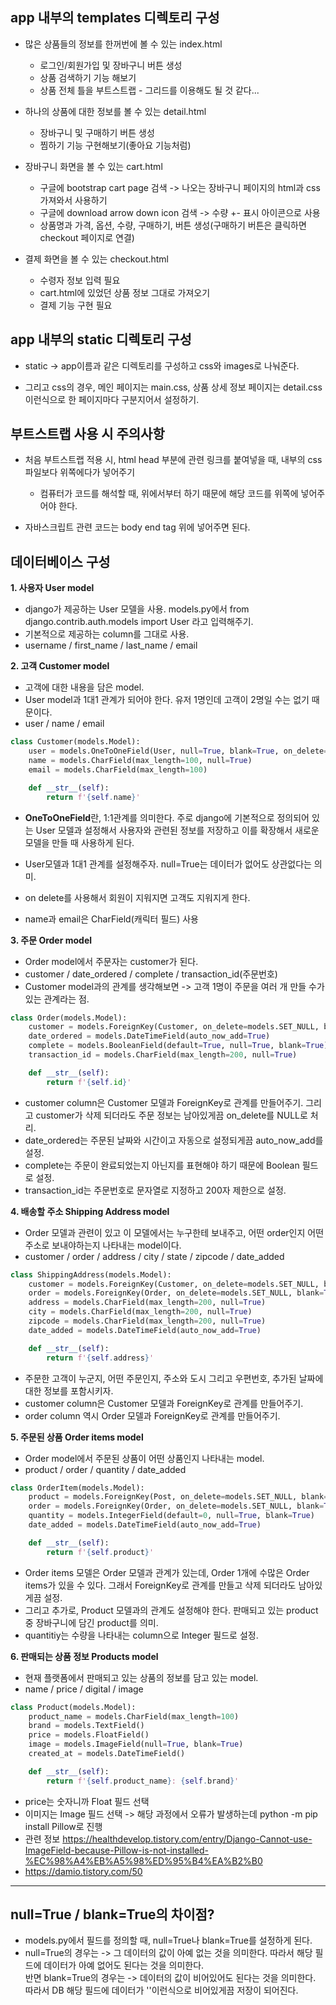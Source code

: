 ## app 내부의 templates 디렉토리 구성
- 많은 상품들의 정보를 한꺼번에 볼 수 있는 index.html
  - 로그인/회원가입 및 장바구니 버튼 생성 
  - 상품 검색하기 기능 해보기
  - 상품 전체 틀을 부트스트랩 - 그리드를 이용해도 될 것 같다...

- 하나의 상품에 대한 정보를 볼 수 있는 detail.html
  - 장바구니 및 구매하기 버튼 생성
  - 찜하기 기능 구현해보기(좋아요 기능처럼)

- 장바구니 화면을 볼 수 있는 cart.html
  - 구글에 bootstrap cart page 검색 -> 나오는 장바구니 페이지의 html과 css 가져와서 사용하기
  - 구글에 download arrow down icon 검색 -> 수량 +- 표시 아이콘으로 사용
  - 상품명과 가격, 옵션, 수량, 구매하기,  버튼 생성(구매하기 버튼은 클릭하면 checkout 페이지로 연결)

- 결제 화면을 볼 수 있는 checkout.html
  - 수령자 정보 입력 필요
  - cart.html에 있었던 상품 정보 그대로 가져오기
  - 결제 기능 구현 필요


## app 내부의 static 디렉토리 구성
- static -> app이름과 같은 디렉토리를 구성하고 css와 images로 나눠준다.

- 그리고 css의 경우, 메인 페이지는 main.css, 상품 상세 정보 페이지는 detail.css 이런식으로 한 페이지마다 구분지어서 설정하기.


## 부트스트랩 사용 시 주의사항
- 처음 부트스트랩 적용 시, html head 부분에 관련 링크를 붙여넣을 때, 내부의 css 파일보다 위쪽에다가 넣어주기
  - 컴퓨터가 코드를 해석할 때, 위에서부터 하기 때문에 해당 코드를 위쪽에 넣어주어야 한다.

- 자바스크립트 관련 코드는 body end tag 위에 넣어주면 된다.


## 데이터베이스 구성

**1. 사용자 User model**
- django가 제공하는 User 모델을 사용. models.py에서 from django.contrib.auth.models import User 라고 입력해주기.
- 기본적으로 제공하는 column를 그대로 사용.
- username / first_name / last_name / email


**2. 고객 Customer model**
- 고객에 대한 내용을 담은 model.
- User model과 1대1 관계가 되어야 한다. 유저 1명인데 고객이 2명일 수는 없기 때문이다.
- user / name / email
```python 
class Customer(models.Model):
    user = models.OneToOneField(User, null=True, blank=True, on_delete=models.CASCADE)    
    name = models.CharField(max_length=100, null=True)          
    email = models.CharField(max_length=100)

    def __str__(self):
        return f'{self.name}'
```
- **OneToOneField**란, 1:1관계를 의미한다. 주로 django에 기본적으로 정의되어 있는 User 모델과 설정해서 사용자와 관련된 정보를 저장하고 이를 확장해서 새로운 모델을 만들 때 사용하게 된다.  

- User모델과 1대1 관계를 설정해주자. null=True는 데이터가 없어도 상관없다는 의미.
- on delete를 사용해서 회원이 지워지면 고객도 지워지게 한다.
- name과 email은 CharField(캐릭터 필드) 사용


**3. 주문 Order model**
- Order model에서 주문자는 customer가 된다. 
- customer / date_ordered / complete / transaction_id(주문번호)
- Customer model과의 관계를 생각해보면 -> 고객 1명이 주문을 여러 개 만들 수가 있는 관계라는 점.
```python
class Order(models.Model):
    customer = models.ForeignKey(Customer, on_delete=models.SET_NULL, blank=True, null=True)
    date_ordered = models.DateTimeField(auto_now_add=True)
    complete = models.BooleanField(default=True, null=True, blank=True)
    transaction_id = models.CharField(max_length=200, null=True)

    def __str__(self):
        return f'{self.id}'
```
- customer column은 Customer 모델과 ForeignKey로 관계를 만들어주기. 그리고 customer가 삭제 되더라도 주문 정보는 남아있게끔 on_delete를 NULL로 처리.
- date_ordered는 주문된 날짜와 시간이고 자동으로 설정되게끔 auto_now_add를 설정.
- complete는 주문이 완료되었는지 아닌지를 표현해야 하기 때문에 Boolean 필드로 설정.
- transaction_id는 주문번호로 문자열로 지정하고 200자 제한으로 설정.



**4. 배송할 주소 Shipping Address model**
- Order 모델과 관련이 있고 이 모델에서는 누구한테 보내주고, 어떤 order인지 어떤 주소로 보내야하는지 나타내는 model이다.
- customer / order / address / city / state / zipcode / date_added
```python
class ShippingAddress(models.Model):
    customer = models.ForeignKey(Customer, on_delete=models.SET_NULL, blank=True, null=True)
    order = models.ForeignKey(Order, on_delete=models.SET_NULL, blank=True, null=True)
    address = models.CharField(max_length=200, null=True)
    city = models.CharField(max_length=200, null=True)
    zipcode = models.CharField(max_length=200, null=True)
    date_added = models.DateTimeField(auto_now_add=True)

    def __str__(self):
        return f'{self.address}'
```
- 주문한 고객이 누군지, 어떤 주문인지, 주소와 도시 그리고 우편번호, 추가된 날짜에 대한 정보를 포함시키자.
- customer column은 Customer 모델과 ForeignKey로 관계를 만들어주기.
- order column 역시 Order 모델과 ForeignKey로 관계를 만들어주기.




**5. 주문된 상품 Order items model**
- Order model에서 주문된 상품이 어떤 상품인지 나타내는 model.
- product / order / quantity / date_added
```python
class OrderItem(models.Model):
    product = models.ForeignKey(Post, on_delete=models.SET_NULL, blank=True, null=True)
    order = models.ForeignKey(Order, on_delete=models.SET_NULL, blank=True, null=True)
    quantity = models.IntegerField(default=0, null=True, blank=True)
    date_added = models.DateTimeField(auto_now_add=True)

    def __str__(self):
        return f'{self.product}'
```
- Order items 모델은 Order 모델과 관계가 있는데, Order 1개에 수많은 Order items가 있을 수 있다. 그래서 ForeignKey로 관계를 만들고 삭제 되더라도 남아있게끔 설정.
- 그리고 추가로, Product 모델과의 관계도 설정해야 한다. 판매되고 있는 product 중 장바구니에 담긴 product를 의미.
- quantitiy는 수량을 나타내는 column으로 Integer 필드로 설정.


**6. 판매되는 상품 정보 Products model**
- 현재 플랫폼에서 판매되고 있는 상품의 정보를 담고 있는 model.
- name / price / digital / image
```python
class Product(models.Model):
    product_name = models.CharField(max_length=100)
    brand = models.TextField()
    price = models.FloatField()             
    image = models.ImageField(null=True, blank=True)     
    created_at = models.DateTimeField()

    def __str__(self):
        return f'{self.product_name}: {self.brand}'
```
- price는 숫자니까 Float 필드 선택
- 이미지는 Image 필드 선택 -> 해당 과정에서 오류가 발생하는데 python -m pip install Pillow로 진행
- 관련 정보 https://healthdevelop.tistory.com/entry/Django-Cannot-use-ImageField-because-Pillow-is-not-installed-%EC%98%A4%EB%A5%98%ED%95%B4%EA%B2%B0 
- https://damio.tistory.com/50

* * * 
## null=True / blank=True의 차이점?
- models.py에서 필드를 정의할 때, null=True나 blank=True를 설정하게 된다.
- null=True의 경우는 -> 그 데이터의 값이 아예 없는 것을 의미한다. 따라서 해당 필드에 데이터가 아예 없어도 된다는 것을 의미한다.   
  반면 blank=True의 경우는 -> 데이터의 값이 비어있어도 된다는 것을 의미한다. 따라서 DB 해당 필드에 데이터가 ''이런식으로 비어있게끔 저장이 되어진다.
